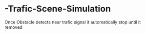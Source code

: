 # -Trafic-Scene-Simulation
Once Obstacle detects near trafic signal it automatically stop until it removed
